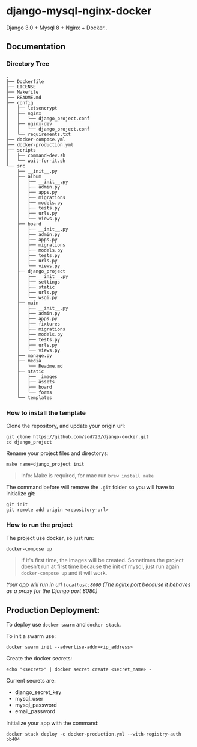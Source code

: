 # django-mysql-nginx-docker
Django 3.0 + Mysql 8 + Nginx + Docker..

## Documentation ##

### Directory Tree ###
```
.
├── Dockerfile
├── LICENSE
├── Makefile
├── README.md
├── config
│   ├── letsencrypt
│   ├── nginx
│   │   └── django_project.conf
│   ├── nginx-dev
│   │   └── django_project.conf
│   └── requirements.txt
├── docker-compose.yml
├── docker-production.yml
├── scripts
│   ├── command-dev.sh
│   └── wait-for-it.sh
└── src
    ├── __init__.py
    ├── album
    │   ├── __init__.py
    │   ├── admin.py
    │   ├── apps.py
    │   ├── migrations
    │   ├── models.py
    │   ├── tests.py
    │   ├── urls.py
    │   └── views.py
    ├── board
    │   ├── __init__.py
    │   ├── admin.py
    │   ├── apps.py
    │   ├── migrations
    │   ├── models.py
    │   ├── tests.py
    │   ├── urls.py
    │   └── views.py
    ├── django_project
    │   ├── __init__.py
    │   ├── settings
    │   ├── static
    │   ├── urls.py
    │   └── wsgi.py
    ├── main
    │   ├── __init__.py
    │   ├── admin.py
    │   ├── apps.py
    │   ├── fixtures
    │   ├── migrations
    │   ├── models.py
    │   ├── tests.py
    │   ├── urls.py
    │   └── views.py
    ├── manage.py
    ├── media
    │   └── Readme.md
    ├── static
    │   ├── _images
    │   ├── assets
    │   ├── board
    │   └── forms
    └── templates
```

### How to install the template ###

Clone the repository, and update your origin url: 
```
git clone https://github.com/sod723/django-docker.git
cd django_project
```

Rename your project files and directorys:
```
make name=django_project init
```
> Info: Make is required, for mac run `brew install make`

The command before will remove the `.git` folder so you will have to initialize git:
```
git init
git remote add origin <repository-url>
```

### How to run the project ###

The project use docker, so just run:

`docker-compose up`

> If it's first time, the images will be created. Sometimes the project doesn't run at first time because the init of mysql, just run again `docker-compose up` and it will work.

*Your app will run in url `localhost:8000` (The nginx port because it behaves as a proxy for the Django port 8080)*

## Production Deployment: ##

To deploy use `docker swarm` and `docker stack`.

To init a swarm use:
```
docker swarm init --advertise-addr=<ip_address>
```

Create the docker secrets:
```
echo "<secret>" | docker secret create <secret_name> -
```

Current secrets are:

* django_secret_key
* mysql_user
* mysql_password
* email_password

Initialize your app with the command:
```
docker stack deploy -c docker-production.yml --with-registry-auth bb404
```
